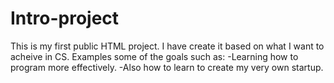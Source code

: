 # Intro-project
This is my first public HTML project.
I have create it based on what I want to acheive in CS.
Examples some of the goals such as:
-Learning how to program more effectively.
-Also how to learn to create my very own startup.

